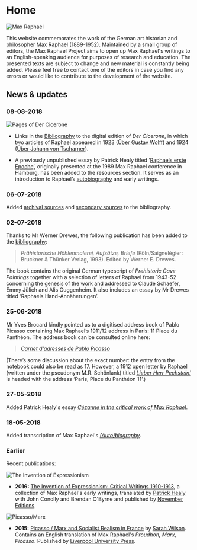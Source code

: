 # Home

![Max Raphael][image-1]

This website commemorates the work of the German art historian and philosopher Max Raphael \(1889-1952\). Maintained by a small group of editors, the Max Raphael Project aims to open up Max Raphael's writings to an English-speaking audience for purposes of research and education. The presented texts are subject to change and new material is constantly being added. Please feel free to contact one of the editors in case you find any errors or would like to contribute to the development of the website.

## News & updates

### 08-08-2018

![Pages of Der Cicerone][image-2]

- Links in the [Bibliography][1] to the digital edition of _Der Cicerone_, in which two articles of Raphael appeared in 1923 ([Über Gustav Wolff][2]) and 1924 ([Über Johann von Tscharner][3]).

- A previously unpublished essay by Patrick Healy titled ‘[Raphaels erste Epoche][4]’, originally presented at the 1989 Max Raphael conference in Hamburg, has been added to the resources section. It serves as an introduction to Raphael’s [autobiography][5] and early writings.

### 06-07-2018

Added [archival sources][6] and [secondary sources][7] to the bibliography.

### 02-07-2018

Thanks to Mr Werner Drewes, the following publication has been added to the [bibliography][8]:

> _Prähistorische Höhlenmalerei, Aufsätze, Briefe_ \(Köln/Saignelégier: Bruckner & Thünker Verlag, 1993\). Edited by Werner E. Drewes.

The book contains the original German typescript of _Prehistoric Cave Paintings_ together with a selection of letters of Raphael from 1943-52 concerning the genesis of the work and addressed to Claude Schaefer, Emmy Jülich and Alis Guggenheim. It also includes an essay by Mr Drewes titled ‘Raphaels Hand-Annäherungen’.

### 25-06-2018

Mr Yves Brocard kindly pointed us to a digitised address book of Pablo Picasso containing Max Raphael’s 1911/12 address in Paris: 11 Place du Panthéon. The address book can be consulted online here:

> [_Carnet d'adresses de Pablo Picasso_][9]

(There’s some discussion about the exact number: the entry from the notebook could also be read as 17. However, a 1912 open letter by Raphael (written under the pseudonym M.R. Schönlank) titled [_Lieber Herr Pechstein!_][10] is headed with the address ‘Paris, Place du Panthéon 11’.)

### 27-05-2018

Added Patrick Healy's essay [*Cézanne in the critical work of Max Raphael*][11].

### 18-05-2018

Added transcription of Max Raphael's [*(Auto)biography*][12].

### Earlier

Recent publications:

![The Invention of Expressionism][image-3]

* **2016:** [The Invention of Expressionism: Critical Writings 1910-1913][13], a collection of Max Raphael's early writings, translated by [Patrick Healy][14] with John Conolly and Brendan O'Byrne and published by [November Editions][15].

![Picasso/Marx][image-4]

* **2015:** [Picasso / Marx and Socialist Realism in France][16] by [Sarah Wilson][17]. Contains an English translation of Max Raphael's _Proudhon, Marx, Picasso_. Published by [Liverpool University Press][18].

[1]:	/bibliography/primary
[2]:	http://digi.ub.uni-heidelberg.de/diglit/cicerone1923/0768
[3]:	http://digi.ub.uni-heidelberg.de/diglit/cicerone1924/0160
[4]:	/resources/raphaels-erste-epoche
[5]:	/resources/autobiography
[6]:	/bibliography/archives.md
[7]:	/bibliography/secondary.md
[8]:	https://www.maxraphael.org/bibliography/primary/#1993
[9]:	https://www.photo.rmn.fr/archive/03-006057-2C6NU046WEXV.html
[10]:	https://www.maxraphael.org/bibliography/#1912
[11]:	/resources/cezanne-in-the-critical-work.md
[12]:	/resources/autobiography.md
[13]:	https://amzn.com/9492027097
[14]:	http://patrick-healy.com/
[15]:	http://novembereditions.com/
[16]:	http://a.co/2re4pSA
[17]:	http://courtauld.ac.uk/people/sarah-wilson
[18]:	https://liverpooluniversitypress.co.uk/products/60692

[image-1]:	/assets/home/silhouette.png
[image-2]:	/assets/home/cicerone.jpg
[image-3]:	/assets/home/theinventionofexpressionism.jpg
[image-4]:	/assets/home/picassomarx.jpg